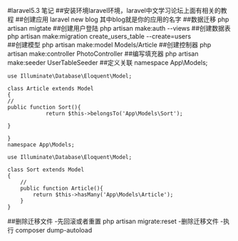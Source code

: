 #laravel5.3 笔记
##安装环境laravel环境，laravel中文学习论坛上面有相关的教程
##创建应用
    laravel new blog
其中blog就是你的应用的名字
##数据迁移
    php artisan migtate
##创建用户登陆
    php artisan make:auth --views
##创建数据表
    php artisan make:migration create_users_table --create=users  
##创建模型
    php artisan make:model Models/Article
##创建控制器
    php artisan make:controller PhotoController
##编写填充器
    php artisan make:seeder UserTableSeeder
##定义关联
    namespace App\Models;

    use Illuminate\Database\Eloquent\Model;

    class Article extends Model
    {
    //
    public function Sort(){
                return $this->belongsTo('App\Models\Sort');
                    
    }

    }
    namespace App\Models;
    
    use Illuminate\Database\Eloquent\Model;
    
    class Sort extends Model
    {
        //
        public function Article(){
            return $this->hasMany('App\Models\Article');
        }
    }
##删除迁移文件
    -先回滚或者重置
    php artisan migrate:reset
    -删除迁移文件
    -执行
    composer dump-autoload

